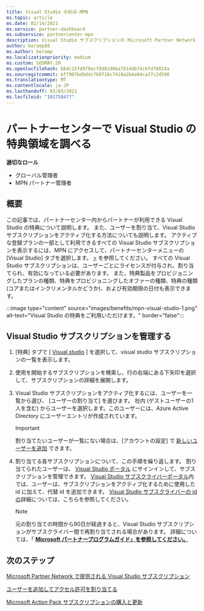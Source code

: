 ```yaml
---
title: Visual Studio の利点-MPN
ms.topic: article
ms.date: 02/14/2021
ms.service: partner-dashboard
ms.subservice: partnercenter-mpn
description: Visual Studio サブスクリプションの Microsoft Partner Network (MPN) の特典について説明します
author: keramp88
ms.author: keramp
ms.localizationpriority: medium
ms.custom: SEOMAY.20
ms.openlocfilehash: b64c15fd978ecf8d81d66a7814db74c6fd78824a
ms.sourcegitcommit: bff907bdbddc769716c7418a2b4a94ca37c2d590
ms.translationtype: MT
ms.contentlocale: ja-JP
ms.lasthandoff: 03/03/2021
ms.locfileid: "101758477"
---
```

# <a name="explore-the-visual-studio-benefits-area-in-partner-center"></a>パートナーセンターで Visual Studio の特典領域を調べる

**適切なロール**

- グローバル管理者
- MPN パートナー管理者

## <a name="overview"></a>概要

この記事では、パートナーセンター内からパートナーが利用できる Visual Studio の特典について説明します。 また、ユーザーを割り当て、Visual Studio サブスクリプションをアクティブ化する方法についても説明します。 アクティブな登録プランの一部として利用できるすべての Visual Studio サブスクリプションを表示するには、MPN にアクセスして、パートナーセンターメニューの [Visual Studio] タブを選択します。  [>](https://partner.microsoft.com/dashboard/mpn/membership/benefits/visualstudio) を参照してください。 すべての Visual Studio サブスクリプションは、ユーザーごとにライセンスが付与され、割り当てられ、有効になっている必要があります。 また、特典製品をプロビジョニングしたプランの種類、特典をプロビジョニングしたオファーの種類、特典の種類 (コアまたはインクリメンタルかどうか)、および有効期限の日付も表示できます。

:::image type="content" source="images/benefits/mpn-visual-studio-1.png" alt-text="Visual Studio の特典をご利用いただけます。" border="false":::

## <a name="manage-visual-studio-subscriptions"></a>Visual Studio サブスクリプションを管理する

1. [特典] タブで [ [Visual studio](https://partner.microsoft.com/dashboard/mpn/membership/benefits/visualstudio) ] を選択して、visual studio サブスクリプションの一覧を表示します。

2. 使用を開始するサブスクリプションを検索し、行の右端にある下矢印を選択して、サブスクリプションの詳細を展開します。

3. Visual Studio サブスクリプションをアクティブ化するには、ユーザーを一覧から選び、 [ユーザーの割り当て] を選びます。 社内 (ゲストユーザーの1人を含む) からユーザーを選択します。このユーザーには、Azure Active Directory にユーザーエントリが作成されています。

   > [!IMPORTANT]
   > 割り当てたいユーザーが一覧にない場合は、[アカウントの設定] で [新しいユーザーを追加](create-user-accounts-and-set-permissions.md) できます。

4. 割り当てる各サブスクリプションについて、この手順を繰り返します。 割り当てられたユーザーは、 [Visual Studio ポータル](https://my.visualstudio.com/) にサインインして、サブスクリプションを管理できます。 [Visual Studio サブスクライバーポータル](https://my.visualstudio.com/?wt.mc_id=o%7Emsft%7Edocs)内では、ユーザーは、サブスクリプションをアクティブ化するために使用した id に加えて、代替 id を追加できます。 [Visual Studio サブスクライバーの id の](/visualstudio/subscriptions/vs-alternate-identity)詳細については、こちらを参照してください。

   > [!Note]
   > 元の割り当ての時間から90日が経過すると、Visual Studio サブスクリプションがサブスクライバー間で再割り当てされる場合があります。 詳細については、「 **[Microsoft パートナープログラムガイド」を参照してください。](https://aka.ms/partner-benefits-use-guide)**

## <a name="next-steps"></a>次のステップ

[Microsoft Partner Network で提供される Visual Studio サブスクリプション](/visualstudio/subscriptions/program-mpn)

[ユーザーを追加してアクセル許可を割り当てる](create-user-accounts-and-set-permissions.md)

[Microsoft Action Pack サブスクリプションの購入と更新](mpn-get-action-pack.md)
